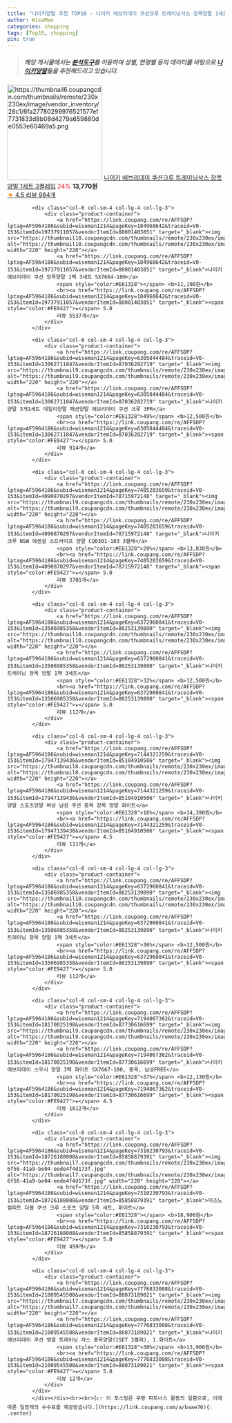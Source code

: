 ```yaml
---
title: "나이키양말 추천 TOP10 - 나이키 에브리데이 쿠션크루 트레이닝삭스 장목양말 1세트 3켤레입"
author: WiseMan
categories: shopping
tags: [Top10, shopping]
pin: true
---
```


> ##### 해당 게시물에서는 [**분석도구**](https://itemscout.io/)를 이용하여 **성별**, **연령별** 등의 데이터를 바탕으로 [**나이키양말**](https://link.coupang.com/a/baae76)들을 추천해드리고 있습니다.
<div class="container"><div class="row">
            <div class="col-6 col-sm-4 col-lg-4 col-lg-3">
                <div class="product-container">
                    <a href="https://link.coupang.com/re/AFFSDP?lptag=AF5964186&subid=wiseman1214&pageKey=7215014495&traceid=V0-153&itemId=18268938639&vendorItemId=85415223665" target="_blank"><img src="https://thumbnail6.coupangcdn.com/thumbnails/remote/230x230ex/image/vendor_inventory/28c1/6fa27780299976521577ef7731833d8b08d4279a659880de0553e60469a5.png" alt="https://thumbnail6.coupangcdn.com/thumbnails/remote/230x230ex/image/vendor_inventory/28c1/6fa27780299976521577ef7731833d8b08d4279a659880de0553e60469a5.png" width="220" height="220"></a>
                    <a href="https://link.coupang.com/re/AFFSDP?lptag=AF5964186&subid=wiseman1214&pageKey=7215014495&traceid=V0-153&itemId=18268938639&vendorItemId=85415223665" target="_blank">나이키 에브리데이 쿠션크루 트레이닝삭스 장목양말 1세트 3켤레입</a>
                    <span style="color:#E61328">24%</span> <b>13,770원</b>
                    <br><a href="https://link.coupang.com/re/AFFSDP?lptag=AF5964186&subid=wiseman1214&pageKey=7215014495&traceid=V0-153&itemId=18268938639&vendorItemId=85415223665" target="_blank"><span style="color:#FE9427">★</span> 4.5
                    리뷰 984개</a>
                </div>
            </div>
            
            <div class="col-6 col-sm-4 col-lg-4 col-lg-3">
                <div class="product-container">
                    <a href="https://link.coupang.com/re/AFFSDP?lptag=AF5964186&subid=wiseman1214&pageKey=184968642&traceid=V0-153&itemId=19737911057&vendorItemId=88001403851" target="_blank"><img src="https://thumbnail10.coupangcdn.com/thumbnails/remote/230x230ex/image/vendor_inventory/a48f/5e970228f0b2efc42cf45deb7c1ddc0f457ae62eee69528620390529b19b.png" alt="https://thumbnail10.coupangcdn.com/thumbnails/remote/230x230ex/image/vendor_inventory/a48f/5e970228f0b2efc42cf45deb7c1ddc0f457ae62eee69528620390529b19b.png" width="220" height="220"></a>
                    <a href="https://link.coupang.com/re/AFFSDP?lptag=AF5964186&subid=wiseman1214&pageKey=184968642&traceid=V0-153&itemId=19737911057&vendorItemId=88001403851" target="_blank">나이키 에브리데이 쿠션 장목양말 1팩 3세트 SX7664-100</a>
                    <span style="color:#E61328"></span> <b>11,190원</b>
                    <br><a href="https://link.coupang.com/re/AFFSDP?lptag=AF5964186&subid=wiseman1214&pageKey=184968642&traceid=V0-153&itemId=19737911057&vendorItemId=88001403851" target="_blank"><span style="color:#FE9427">★</span> 5.0
                    리뷰 5537개</a>
                </div>
            </div>
            
            <div class="col-6 col-sm-4 col-lg-4 col-lg-3">
                <div class="product-container">
                    <a href="https://link.coupang.com/re/AFFSDP?lptag=AF5964186&subid=wiseman1214&pageKey=6305844484&traceid=V0-153&itemId=13062711847&vendorItemId=87036282719" target="_blank"><img src="https://thumbnail9.coupangcdn.com/thumbnails/remote/230x230ex/image/vendor_inventory/1332/90fe69850ca759ab50975c1d6544b8cc50bf10bfa9c191c0a81404292644.png" alt="https://thumbnail9.coupangcdn.com/thumbnails/remote/230x230ex/image/vendor_inventory/1332/90fe69850ca759ab50975c1d6544b8cc50bf10bfa9c191c0a81404292644.png" width="220" height="220"></a>
                    <a href="https://link.coupang.com/re/AFFSDP?lptag=AF5964186&subid=wiseman1214&pageKey=6305844484&traceid=V0-153&itemId=13062711847&vendorItemId=87036282719" target="_blank">나이키양말 3개1세트 데일리양말 패션양말 에브리데이 쿠션 크루 3PR</a>
                    <span style="color:#E61328">49%</span> <b>12,500원</b>
                    <br><a href="https://link.coupang.com/re/AFFSDP?lptag=AF5964186&subid=wiseman1214&pageKey=6305844484&traceid=V0-153&itemId=13062711847&vendorItemId=87036282719" target="_blank"><span style="color:#FE9427">★</span> 5.0
                    리뷰 914개</a>
                </div>
            </div>
            
            <div class="col-6 col-sm-4 col-lg-4 col-lg-3">
                <div class="product-container">
                    <a href="https://link.coupang.com/re/AFFSDP?lptag=AF5964186&subid=wiseman1214&pageKey=7405203659&traceid=V0-153&itemId=4090870297&vendorItemId=78715972148" target="_blank"><img src="https://thumbnail9.coupangcdn.com/thumbnails/remote/230x230ex/image/vendor_inventory/6c6f/e354bf5a7dd82d6a10acabe3579d6a10f95509523dc2ea164dd7a30d3fe5.png" alt="https://thumbnail9.coupangcdn.com/thumbnails/remote/230x230ex/image/vendor_inventory/6c6f/e354bf5a7dd82d6a10acabe3579d6a10f95509523dc2ea164dd7a30d3fe5.png" width="220" height="220"></a>
                    <a href="https://link.coupang.com/re/AFFSDP?lptag=AF5964186&subid=wiseman1214&pageKey=7405203659&traceid=V0-153&itemId=4090870297&vendorItemId=78715972148" target="_blank">나이키 크루 NSW 에센셜 스트라이프 양말 CQ0301-103 3켤레</a>
                    <span style="color:#E61328">20%</span> <b>13,830원</b>
                    <br><a href="https://link.coupang.com/re/AFFSDP?lptag=AF5964186&subid=wiseman1214&pageKey=7405203659&traceid=V0-153&itemId=4090870297&vendorItemId=78715972148" target="_blank"><span style="color:#FE9427">★</span> 5.0
                    리뷰 3701개</a>
                </div>
            </div>
            
            <div class="col-6 col-sm-4 col-lg-4 col-lg-3">
                <div class="product-container">
                    <a href="https://link.coupang.com/re/AFFSDP?lptag=AF5964186&subid=wiseman1214&pageKey=6372960841&traceid=V0-153&itemId=13506985358&vendorItemId=80253139890" target="_blank"><img src="https://thumbnail10.coupangcdn.com/thumbnails/remote/230x230ex/image/vendor_inventory/0136/9797e97a128e572688fafb6a5c6218632177d801586b4ab5ad41cf0546e0.png" alt="https://thumbnail10.coupangcdn.com/thumbnails/remote/230x230ex/image/vendor_inventory/0136/9797e97a128e572688fafb6a5c6218632177d801586b4ab5ad41cf0546e0.png" width="220" height="220"></a>
                    <a href="https://link.coupang.com/re/AFFSDP?lptag=AF5964186&subid=wiseman1214&pageKey=6372960841&traceid=V0-153&itemId=13506985358&vendorItemId=80253139890" target="_blank">나이키 트레이닝 장목 양말 1팩 3세트</a>
                    <span style="color:#E61328">32%</span> <b>12,500원</b>
                    <br><a href="https://link.coupang.com/re/AFFSDP?lptag=AF5964186&subid=wiseman1214&pageKey=6372960841&traceid=V0-153&itemId=13506985358&vendorItemId=80253139890" target="_blank"><span style="color:#FE9427">★</span> 5.0
                    리뷰 112개</a>
                </div>
            </div>
            
            <div class="col-6 col-sm-4 col-lg-4 col-lg-3">
                <div class="product-container">
                    <a href="https://link.coupang.com/re/AFFSDP?lptag=AF5964186&subid=wiseman1214&pageKey=7144321259&traceid=V0-153&itemId=17947139436&vendorItemId=85104910506" target="_blank"><img src="https://thumbnail8.coupangcdn.com/thumbnails/remote/230x230ex/image/vendor_inventory/9ff1/21e618ee3a7d1ed1a578c4adb2cf1110647f93cb1f31c0b3054a9410bf09.jpg" alt="https://thumbnail8.coupangcdn.com/thumbnails/remote/230x230ex/image/vendor_inventory/9ff1/21e618ee3a7d1ed1a578c4adb2cf1110647f93cb1f31c0b3054a9410bf09.jpg" width="220" height="220"></a>
                    <a href="https://link.coupang.com/re/AFFSDP?lptag=AF5964186&subid=wiseman1214&pageKey=7144321259&traceid=V0-153&itemId=17947139436&vendorItemId=85104910506" target="_blank">나이키 양말 스포츠양말 여성 남성 쿠션 중목 장목 양말 화이트</a>
                    <span style="color:#E61328">16%</span> <b>14,390원</b>
                    <br><a href="https://link.coupang.com/re/AFFSDP?lptag=AF5964186&subid=wiseman1214&pageKey=7144321259&traceid=V0-153&itemId=17947139436&vendorItemId=85104910506" target="_blank"><span style="color:#FE9427">★</span> 4.5
                    리뷰 111개</a>
                </div>
            </div>
            
            <div class="col-6 col-sm-4 col-lg-4 col-lg-3">
                <div class="product-container">
                    <a href="https://link.coupang.com/re/AFFSDP?lptag=AF5964186&subid=wiseman1214&pageKey=6372960841&traceid=V0-153&itemId=13506985358&vendorItemId=80253139890" target="_blank"><img src="https://thumbnail10.coupangcdn.com/thumbnails/remote/230x230ex/image/vendor_inventory/0136/9797e97a128e572688fafb6a5c6218632177d801586b4ab5ad41cf0546e0.png" alt="https://thumbnail10.coupangcdn.com/thumbnails/remote/230x230ex/image/vendor_inventory/0136/9797e97a128e572688fafb6a5c6218632177d801586b4ab5ad41cf0546e0.png" width="220" height="220"></a>
                    <a href="https://link.coupang.com/re/AFFSDP?lptag=AF5964186&subid=wiseman1214&pageKey=6372960841&traceid=V0-153&itemId=13506985358&vendorItemId=80253139890" target="_blank">나이키 트레이닝 장목 양말 1팩 3세트</a>
                    <span style="color:#E61328">36%</span> <b>12,500원</b>
                    <br><a href="https://link.coupang.com/re/AFFSDP?lptag=AF5964186&subid=wiseman1214&pageKey=6372960841&traceid=V0-153&itemId=13506985358&vendorItemId=80253139890" target="_blank"><span style="color:#FE9427">★</span> 5.0
                    리뷰 112개</a>
                </div>
            </div>
            
            <div class="col-6 col-sm-4 col-lg-4 col-lg-3">
                <div class="product-container">
                    <a href="https://link.coupang.com/re/AFFSDP?lptag=AF5964186&subid=wiseman1214&pageKey=7194067362&traceid=V0-153&itemId=18170025198&vendorItemId=87730616699" target="_blank"><img src="https://thumbnail9.coupangcdn.com/thumbnails/remote/230x230ex/image/vendor_inventory/2fcc/5f4221ec23f9cdf64d3c3d1dddff72a01c5a666139207f5abcccb94716f8.JPG" alt="https://thumbnail9.coupangcdn.com/thumbnails/remote/230x230ex/image/vendor_inventory/2fcc/5f4221ec23f9cdf64d3c3d1dddff72a01c5a666139207f5abcccb94716f8.JPG" width="220" height="220"></a>
                    <a href="https://link.coupang.com/re/AFFSDP?lptag=AF5964186&subid=wiseman1214&pageKey=7194067362&traceid=V0-153&itemId=18170025198&vendorItemId=87730616699" target="_blank">나이키 에브리데이 스우시 양말 3팩 화이트 SX7667-100, 중목, 남성FREE</a>
                    <span style="color:#E61328">37%</span> <b>12,130원</b>
                    <br><a href="https://link.coupang.com/re/AFFSDP?lptag=AF5964186&subid=wiseman1214&pageKey=7194067362&traceid=V0-153&itemId=18170025198&vendorItemId=87730616699" target="_blank"><span style="color:#FE9427">★</span> 4.5
                    리뷰 1612개</a>
                </div>
            </div>
            
            <div class="col-6 col-sm-4 col-lg-4 col-lg-3">
                <div class="product-container">
                    <a href="https://link.coupang.com/re/AFFSDP?lptag=AF5964186&subid=wiseman1214&pageKey=7310230793&traceid=V0-153&itemId=18726188008&vendorItemId=85858879391" target="_blank"><img src="https://thumbnail7.coupangcdn.com/thumbnails/remote/230x230ex/image/retail/images/2023/05/03/11/6/e1f593e0-6f56-41a9-be04-eede4f4d173f.jpg" alt="https://thumbnail7.coupangcdn.com/thumbnails/remote/230x230ex/image/retail/images/2023/05/03/11/6/e1f593e0-6f56-41a9-be04-eede4f4d173f.jpg" width="220" height="220"></a>
                    <a href="https://link.coupang.com/re/AFFSDP?lptag=AF5964186&subid=wiseman1214&pageKey=7310230793&traceid=V0-153&itemId=18726188008&vendorItemId=85858879391" target="_blank">미즈노 컴피트 더블 쿠션 크루 스포츠 양말 5족 세트, 화이트</a>
                    <span style="color:#E61328"></span> <b>18,900원</b>
                    <br><a href="https://link.coupang.com/re/AFFSDP?lptag=AF5964186&subid=wiseman1214&pageKey=7310230793&traceid=V0-153&itemId=18726188008&vendorItemId=85858879391" target="_blank"><span style="color:#FE9427">★</span> 5.0
                    리뷰 459개</a>
                </div>
            </div>
            
            <div class="col-6 col-sm-4 col-lg-4 col-lg-3">
                <div class="product-container">
                    <a href="https://link.coupang.com/re/AFFSDP?lptag=AF5964186&subid=wiseman1214&pageKey=7776833008&traceid=V0-153&itemId=21009545508&vendorItemId=88073189021" target="_blank"><img src="https://thumbnail7.coupangcdn.com/thumbnails/remote/230x230ex/image/vendor_inventory/4704/3bb5bcce132b1def7188b7484ab588859df622b93b10bd19029dedaf6b4c.png" alt="https://thumbnail7.coupangcdn.com/thumbnails/remote/230x230ex/image/vendor_inventory/4704/3bb5bcce132b1def7188b7484ab588859df622b93b10bd19029dedaf6b4c.png" width="220" height="220"></a>
                    <a href="https://link.coupang.com/re/AFFSDP?lptag=AF5964186&subid=wiseman1214&pageKey=7776833008&traceid=V0-153&itemId=21009545508&vendorItemId=88073189021" target="_blank">나이키 에브리데이 쿠션 앵클 트레이닝 샥스 중목양말(1SET 3켤레), 1.화이트</a>
                    <span style="color:#E61328">30%</span> <b>13,900원</b>
                    <br><a href="https://link.coupang.com/re/AFFSDP?lptag=AF5964186&subid=wiseman1214&pageKey=7776833008&traceid=V0-153&itemId=21009545508&vendorItemId=88073189021" target="_blank"><span style="color:#FE9427">★</span> 5.0
                    리뷰 12개</a>
                </div>
            </div>
            </div></div><br><br>[👉 이 포스팅은 쿠팡 파트너스 활동의 일환으로, 이에 따른 일정액의 수수료를 제공받습니다.](https://link.coupang.com/a/baae76){: .center}